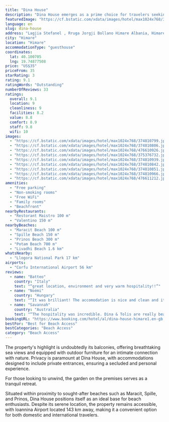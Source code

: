 ```yaml
---
title: "Dina House"
description: "Dina House emerges as a prime choice for travelers seeking air-conditioned comfort with a touch of the outdoors, located in the picturesque town of Himare."
featuredImage: "https://cf.bstatic.com/xdata/images/hotel/max1024x768/374810799.jpg?k=c2d64135dd5e694ed5628f778c56aaf53ede79ff1d7a7606929127f6147da329&o=&hp=1"
language: en
slug: dina-house
address: "Lagjia Stefanel , Rruga Jorgji Bollano Himare Albania, Himare, Albania"
city: "Himare"
location: "Himare"
accommodationType: "guesthouse"
coordinates:
  lat: 40.100705
  lng: 19.74877508
price: "US$35"
priceFrom: 35
starRating: 3
rating: 9.1
ratingWords: "Outstanding"
numberOfReviews: 33
ratings:
  overall: 9.1
  location: 9
  cleanliness: 9
  facilities: 8.2
  value: 8.8
  comfort: 8.9
  staff: 9.8
  wifi: 10
images:
  - "https://cf.bstatic.com/xdata/images/hotel/max1024x768/374810799.jpg?k=c2d64135dd5e694ed5628f778c56aaf53ede79ff1d7a7606929127f6147da329&o=&hp=1"
  - "https://cf.bstatic.com/xdata/images/hotel/max1024x768/374810806.jpg?k=2df84963badf65e08410e52ada7a4ecfe2aec2236af2a09304dc758e9fc4c300&o=&hp=1"
  - "https://cf.bstatic.com/xdata/images/hotel/max1024x768/476610926.jpg?k=4556f46b47193d32930bc67cd7564c58d032a0e5a103a2232dd717e6e4d144ce&o=&hp=1"
  - "https://cf.bstatic.com/xdata/images/hotel/max1024x768/375376732.jpg?k=5de6d68612d417fcf7ea141caa23ae7b921bb73c4aaba2c3ffc1241a84b44951&o=&hp=1"
  - "https://cf.bstatic.com/xdata/images/hotel/max1024x768/374810939.jpg?k=c6e7451f2a0558f7f8dd7ea0a8fed43cb3c98a4e3e0d15cb52304df1f635152f&o=&hp=1"
  - "https://cf.bstatic.com/xdata/images/hotel/max1024x768/374810842.jpg?k=95b1261f1dbc7806aa1aab1faace8bbc4a9e27bca974f14f032e145545383894&o=&hp=1"
  - "https://cf.bstatic.com/xdata/images/hotel/max1024x768/374810851.jpg?k=51b7f1348a96633ec4f0ad34b3c7df63c4732418c64471a72a64f2c09475931a&o=&hp=1"
  - "https://cf.bstatic.com/xdata/images/hotel/max1024x768/374810966.jpg?k=10adbe5ff679c7e1f494bc53d463f5af6fce19cd0da9049c7c94dcba27475934&o=&hp=1"
  - "https://cf.bstatic.com/xdata/images/hotel/max1024x768/476611212.jpg?k=ec3a6dd19a1824228bbac7600fa53aac6b60a3f05547ecabb37a76973bfe29af&o=&hp=1"
amenities:
  - "Free parking"
  - "Non-smoking rooms"
  - "Free WiFi"
  - "Family rooms"
  - "Beachfront"
nearbyRestaurants:
  - "Restorant Maistro 100 m"
  - "Valentino 150 m"
nearbyBeaches:
  - "Maracit Beach 100 m"
  - "Spille Beach 150 m"
  - "Prinos Beach 300 m"
  - "Potam Beach 700 m"
  - "Livadhi Beach 1.6 km"
whatsNearby:
  - "Llogora National Park 17 km"
airports:
  - "Corfu International Airport 56 km"
reviews:
  - name: "Batteo"
    country: "Italy"
    text: "“great location, environment and very warm hospitality!!”"
  - name: "Noémi"
    country: "Hungary"
    text: "“It was brilliant! The accomodation is nice and clean and it’s super close to the beach. The view is perfect and Toli the owner was very kind to us.”"
  - name: "Savannah"
    country: "Australia"
    text: "“The hospitality was incredible. Dina & Tolis are really beautiful people, they welcomed me in with open arms and I felt right at home. Memories I’ll hold in my heart forever.”"
bookingURL: "https://www.booking.com/hotel/al/dina-house-himare1.en-gb.html?aid=8035640"
bestFor: "Best for Beach Access"
bestCategories: "Beach Access"
category: "Beach Access"
---
```


The property's highlight is undoubtedly its balconies, offering breathtaking sea views and equipped with outdoor furniture for an intimate connection with nature. Privacy is paramount at Dina House, with accommodations designed to include private entrances, ensuring a secluded and personal experience.

For those looking to unwind, the garden on the premises serves as a tranquil retreat. 

Situated within proximity to sought-after beaches such as Maracit, Spille, and Prinos, Dina House positions itself as an ideal base for beach enthusiasts. Despite its serene location, the property remains accessible, with Ioannina Airport located 143 km away, making it a convenient option for both domestic and international travelers.